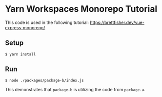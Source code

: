 # Yarn Workspaces Monorepo Tutorial

This code is used in the following tutorial: https://brettfisher.dev/vue-express-monorepo/

## Setup

```
$ yarn install
```

## Run

```
$ node ./packages/package-b/index.js
```

This demonstrates that `package-b` is utilizing the code from `package-a`.
